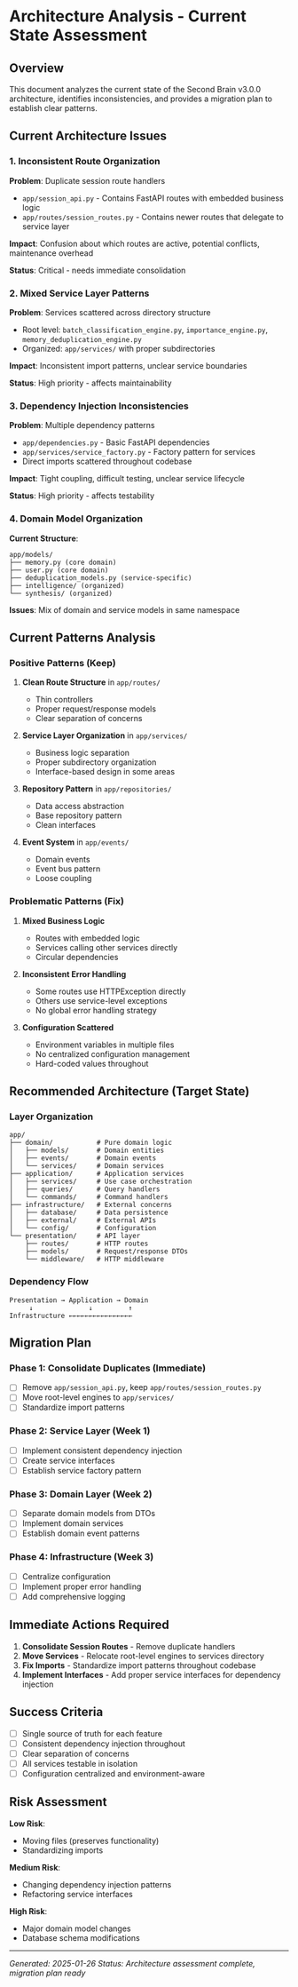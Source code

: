 # Architecture Analysis - Current State Assessment

## Overview
This document analyzes the current state of the Second Brain v3.0.0 architecture, identifies inconsistencies, and provides a migration plan to establish clear patterns.

## Current Architecture Issues

### 1. Inconsistent Route Organization

**Problem**: Duplicate session route handlers
- `app/session_api.py` - Contains FastAPI routes with embedded business logic
- `app/routes/session_routes.py` - Contains newer routes that delegate to service layer

**Impact**: Confusion about which routes are active, potential conflicts, maintenance overhead

**Status**: Critical - needs immediate consolidation

### 2. Mixed Service Layer Patterns

**Problem**: Services scattered across directory structure
- Root level: `batch_classification_engine.py`, `importance_engine.py`, `memory_deduplication_engine.py`
- Organized: `app/services/` with proper subdirectories

**Impact**: Inconsistent import patterns, unclear service boundaries

**Status**: High priority - affects maintainability

### 3. Dependency Injection Inconsistencies

**Problem**: Multiple dependency patterns
- `app/dependencies.py` - Basic FastAPI dependencies
- `app/services/service_factory.py` - Factory pattern for services
- Direct imports scattered throughout codebase

**Impact**: Tight coupling, difficult testing, unclear service lifecycle

**Status**: High priority - affects testability

### 4. Domain Model Organization

**Current Structure**:
```
app/models/
├── memory.py (core domain)
├── user.py (core domain)
├── deduplication_models.py (service-specific)
├── intelligence/ (organized)
└── synthesis/ (organized)
```

**Issues**: Mix of domain and service models in same namespace

## Current Patterns Analysis

### Positive Patterns (Keep)

1. **Clean Route Structure** in `app/routes/`
   - Thin controllers
   - Proper request/response models
   - Clear separation of concerns

2. **Service Layer Organization** in `app/services/`
   - Business logic separation
   - Proper subdirectory organization
   - Interface-based design in some areas

3. **Repository Pattern** in `app/repositories/`
   - Data access abstraction
   - Base repository pattern
   - Clean interfaces

4. **Event System** in `app/events/`
   - Domain events
   - Event bus pattern
   - Loose coupling

### Problematic Patterns (Fix)

1. **Mixed Business Logic**
   - Routes with embedded logic
   - Services calling other services directly
   - Circular dependencies

2. **Inconsistent Error Handling**
   - Some routes use HTTPException directly
   - Others use service-level exceptions
   - No global error handling strategy

3. **Configuration Scattered**
   - Environment variables in multiple files
   - No centralized configuration management
   - Hard-coded values throughout

## Recommended Architecture (Target State)

### Layer Organization
```
app/
├── domain/           # Pure domain logic
│   ├── models/       # Domain entities
│   ├── events/       # Domain events
│   └── services/     # Domain services
├── application/      # Application services
│   ├── services/     # Use case orchestration
│   ├── queries/      # Query handlers
│   └── commands/     # Command handlers
├── infrastructure/   # External concerns
│   ├── database/     # Data persistence
│   ├── external/     # External APIs
│   └── config/       # Configuration
└── presentation/     # API layer
    ├── routes/       # HTTP routes
    ├── models/       # Request/response DTOs
    └── middleware/   # HTTP middleware
```

### Dependency Flow
```
Presentation → Application → Domain
     ↓              ↓         ↑
Infrastructure ←←←←←←←←←←←←←←←←
```

## Migration Plan

### Phase 1: Consolidate Duplicates (Immediate)
- [ ] Remove `app/session_api.py`, keep `app/routes/session_routes.py`
- [ ] Move root-level engines to `app/services/`
- [ ] Standardize import patterns

### Phase 2: Service Layer (Week 1)
- [ ] Implement consistent dependency injection
- [ ] Create service interfaces
- [ ] Establish service factory pattern

### Phase 3: Domain Layer (Week 2)
- [ ] Separate domain models from DTOs
- [ ] Implement domain services
- [ ] Establish domain event patterns

### Phase 4: Infrastructure (Week 3)
- [ ] Centralize configuration
- [ ] Implement proper error handling
- [ ] Add comprehensive logging

## Immediate Actions Required

1. **Consolidate Session Routes** - Remove duplicate handlers
2. **Move Services** - Relocate root-level engines to services directory
3. **Fix Imports** - Standardize import patterns throughout codebase
4. **Implement Interfaces** - Add proper service interfaces for dependency injection

## Success Criteria

- [ ] Single source of truth for each feature
- [ ] Consistent dependency injection throughout
- [ ] Clear separation of concerns
- [ ] All services testable in isolation
- [ ] Configuration centralized and environment-aware

## Risk Assessment

**Low Risk**:
- Moving files (preserves functionality)
- Standardizing imports

**Medium Risk**:
- Changing dependency injection patterns
- Refactoring service interfaces

**High Risk**:
- Major domain model changes
- Database schema modifications

---

*Generated: 2025-01-26*
*Status: Architecture assessment complete, migration plan ready*